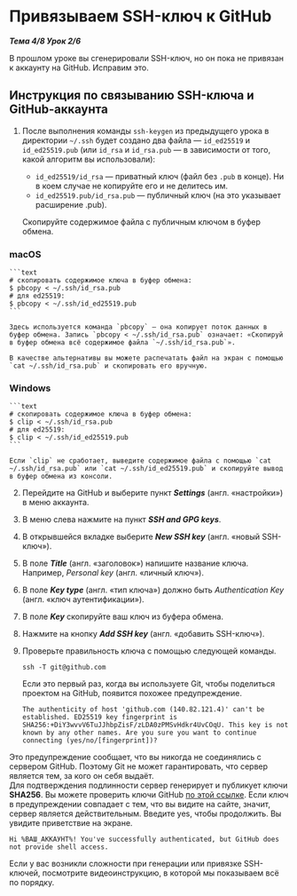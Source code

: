 # Привязываем SSH-ключ к GitHub  

__*Тема 4/8 Урок 2/6*__  

В прошлом уроке вы сгенерировали SSH-ключ, но он пока не привязан к аккаунту на GitHub. Исправим это.  

## Инструкция по связыванию SSH-ключа и GitHub-аккаунта  

1. После выполнения команды `ssh-keygen` из предыдущего урока в директории `~/.ssh` будет создано два файла — `id_ed25519` и `id_ed25519.pub` (или `id_rsa` и `id_rsa.pub` — в зависимости от того, какой алгоритм вы использовали):  

    - `id_ed25519/id_rsa` — приватный ключ (файл без `.pub` в конце). Ни в коем случае не копируйте его и не делитесь им.  
    - `id_ed25519.pub/id_rsa.pub` — публичный ключ (на это указывает расширение .pub).  

    Скопируйте содержимое файла с публичным ключом в буфер обмена.  

### macOS

    ```text
    # скопировать содержимое ключа в буфер обмена:
    $ pbcopy < ~/.ssh/id_rsa.pub
    # для ed25519:
    $ pbcopy < ~/.ssh/id_ed25519.pub 
    ```

    Здесь используется команда `pbcopy` — она копирует поток данных в буфер обмена. Запись `pbcopy < ~/.ssh/id_rsa.pub` означает: «Скопируй в буфер обмена всё содержимое файла `~/.ssh/id_rsa.pub`».  

    В качестве альтернативы вы можете распечатать файл на экран с помощью `cat ~/.ssh/id_rsa.pub` и скопировать его вручную.  

### Windows  

    ```text
    # скопировать содержимое ключа в буфер обмена:
    $ clip < ~/.ssh/id_rsa.pub
    # для ed25519:
    $ clip < ~/.ssh/id_ed25519.pub 
    ```

    Если `clip` не сработает, выведите содержимое файла с помощью `cat ~/.ssh/id_rsa.pub` или `cat ~/.ssh/id_ed25519.pub` и скопируйте вывод в буфер обмена из консоли.  

2. Перейдите на GitHub и выберите пункт __*Settings*__ (англ. «настройки») в меню аккаунта.  

3. В меню слева нажмите на пункт __*SSH and GPG keys*__.  

4. В открывшейся вкладке выберите __*New SSH key*__ (англ. «новый SSH-ключ»).  

5. В поле __*Title*__ (англ. «заголовок») напишите название ключа. Например, *Personal key* (англ. «личный ключ»).  

6. В поле __*Key type*__ (англ. «тип ключа») должно быть *Authentication Key* (англ. «ключ аутентификации»).  

7. В поле __*Key*__ скопируйте ваш ключ из буфера обмена.  

8. Нажмите на кнопку __*Add SSH key*__ (англ. «добавить SSH-ключ»).  

9. Проверьте правильность ключа с помощью следующей команды.  

    ```text
    ssh -T git@github.com 
    ```

    Если это первый раз, когда вы используете Git, чтобы поделиться проектом на GitHub, появится похожее предупреждение.  

    ```text
    The authenticity of host 'github.com (140.82.121.4)' can't be established. ED25519 key fingerprint is SHA256:+DiY3wvvV6TuJJhbpZisF/zLDA0zPMSvHdkr4UvCOqU. This key is not known by any other names. Are you sure you want to continue connecting (yes/no/[fingerprint])? 
    ```

Это предупреждение сообщает, что вы никогда не соединялись с сервером GitHub. Поэтому Git не может гарантировать, что сервер является тем, за кого он себя выдаёт.  
Для подтверждения подлинности сервер генерирует и публикует ключи __SHA256__. Вы можете проверить ключи GitHub [по этой ссылке](https://docs.github.com/en/authentication/keeping-your-account-and-data-secure/githubs-ssh-key-fingerprints). Если ключ в предупреждении совпадает с тем, что вы видите на сайте, значит, сервер является действительным. Введите yes, чтобы продолжить. Вы увидите приветствие на экране.  

```text
Hi %ВАШ_АККАУНТ%! You've successfully authenticated, but GitHub does not provide shell access. 
```

Если у вас возникли сложности при генерации или привязке SSH-ключей, посмотрите видеоинструкцию, в которой мы показываем всё по порядку.
